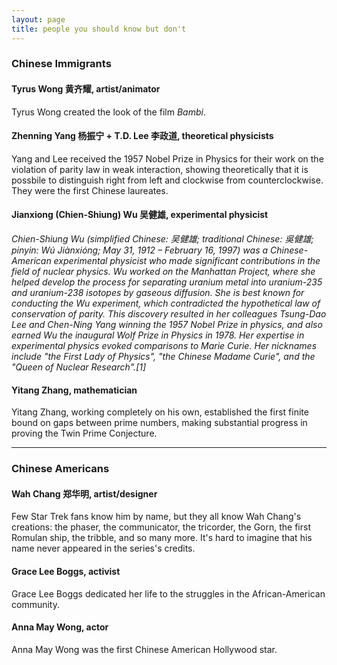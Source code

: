 ```yaml
---
layout: page
title: people you should know but don't
---
```


### Chinese Immigrants ###

#### Tyrus Wong 黄齐耀, artist/animator ####
Tyrus Wong created the look of the film _Bambi_.

#### Zhenning Yang 杨振宁 + T.D. Lee 李政道, theoretical physicists ####
Yang and Lee received the 1957 Nobel Prize in Physics for their work on the violation of parity law in weak interaction, showing theoretically that it is possbile to distinguish right from left and clockwise from counterclockwise. They were the first Chinese laureates.

#### Jianxiong (Chien-Shiung) Wu 吴健雄, experimental physicist ####

_Chien-Shiung Wu (simplified Chinese: 吴健雄; traditional Chinese: 吳健雄; pinyin: Wú Jiànxióng; May 31, 1912 – February 16, 1997) was a Chinese-American experimental physicist who made significant contributions in the field of nuclear physics. Wu worked on the Manhattan Project, where she helped develop the process for separating uranium metal into uranium-235 and uranium-238 isotopes by gaseous diffusion. She is best known for conducting the Wu experiment, which contradicted the hypothetical law of conservation of parity. This discovery resulted in her colleagues Tsung-Dao Lee and Chen-Ning Yang winning the 1957 Nobel Prize in physics, and also earned Wu the inaugural Wolf Prize in Physics in 1978. Her expertise in experimental physics evoked comparisons to Marie Curie. Her nicknames include "the First Lady of Physics", "the Chinese Madame Curie", and the "Queen of Nuclear Research".[1]_

#### Yitang Zhang, mathematician ####
Yitang Zhang, working completely on his own, established the first finite bound on gaps between prime numbers, making substantial progress in proving the Twin Prime Conjecture.

--------

### Chinese Americans ###

#### Wah Chang 郑华明, artist/designer #### 
Few Star Trek fans know him by name, but they all know Wah Chang's creations: the phaser, the communicator, the tricorder, the Gorn, the first Romulan ship, the tribble, and so many more. It's hard to imagine that his name never appeared in the series's credits.

#### Grace Lee Boggs, activist ####
Grace Lee Boggs dedicated her life to the struggles in the African-American community.

#### Anna May Wong, actor ####
Anna May Wong was the first Chinese American Hollywood star.
